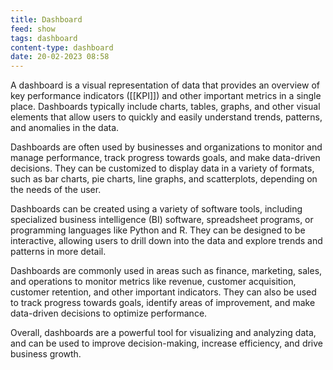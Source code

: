 ```yaml
---
title: Dashboard
feed: show
tags: dashboard
content-type: dashboard
date: 20-02-2023 08:58
---
```

A dashboard is a visual representation of data that provides an overview of key performance indicators ([[KPI]]) and other important metrics in a single place. Dashboards typically include charts, tables, graphs, and other visual elements that allow users to quickly and easily understand trends, patterns, and anomalies in the data.

Dashboards are often used by businesses and organizations to monitor and manage performance, track progress towards goals, and make data-driven decisions. They can be customized to display data in a variety of formats, such as bar charts, pie charts, line graphs, and scatterplots, depending on the needs of the user.

Dashboards can be created using a variety of software tools, including specialized business intelligence (BI) software, spreadsheet programs, or programming languages like Python and R. They can be designed to be interactive, allowing users to drill down into the data and explore trends and patterns in more detail.

Dashboards are commonly used in areas such as finance, marketing, sales, and operations to monitor metrics like revenue, customer acquisition, customer retention, and other important indicators. They can also be used to track progress towards goals, identify areas of improvement, and make data-driven decisions to optimize performance.

Overall, dashboards are a powerful tool for visualizing and analyzing data, and can be used to improve decision-making, increase efficiency, and drive business growth.